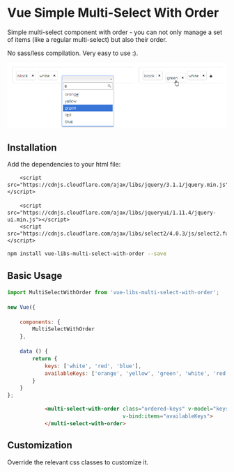 # Vue Simple Multi-Select With Order

Simple multi-select component with order - you can not only manage a set of items (like a regular multi-select) but also their order.

No sass/less compilation. Very easy to use :).

<img src="https://raw.githubusercontent.com/AlexLibs/vue-libs-multi-select-with-order/master/demo/vue-libs-multi-select-with-order.png" /><br>

## Installation
Add the dependencies to your html file:
```
    <script src="https://cdnjs.cloudflare.com/ajax/libs/jquery/3.1.1/jquery.min.js"></script>

    <script src="https://cdnjs.cloudflare.com/ajax/libs/jqueryui/1.11.4/jquery-ui.min.js"></script>
    <script src="https://cdnjs.cloudflare.com/ajax/libs/select2/4.0.3/js/select2.full.min.js"></script>
```

```bash
npm install vue-libs-multi-select-with-order --save
```

## Basic Usage

```javascript
import MultiSelectWithOrder from 'vue-libs-multi-select-with-order';

new Vue({

    components: {
        MultiSelectWithOrder
    },

    data () {
        return {
            keys: ['white', 'red', 'blue'],
            availableKeys: ['orange', 'yellow', 'green', 'white', 'red', 'blue', 'black', 'brown']
        }
    }
};
```

```html
            <multi-select-with-order class="ordered-keys" v-model="keys"
                                     v-bind:items="availableKeys">
            </multi-select-with-order>
```

## Customization

Override the relevant css classes to customize it.